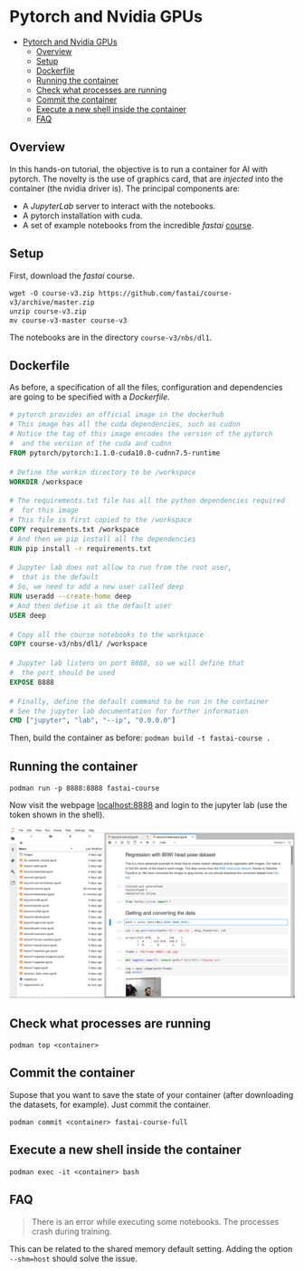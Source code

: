 # Pytorch and Nvidia GPUs

- [Pytorch and Nvidia GPUs](#pytorch-and-nvidia-gpus)
  - [Overview](#overview)
  - [Setup](#setup)
  - [Dockerfile](#dockerfile)
  - [Running the container](#running-the-container)
  - [Check what processes are running](#check-what-processes-are-running)
  - [Commit the container](#commit-the-container)
  - [Execute a new shell inside the container](#execute-a-new-shell-inside-the-container)
  - [FAQ](#faq)

## Overview

In this hands-on tutorial, the objective is to run a container for AI with pytorch. The novelty is the use of graphics card, that are _injected_ into the container (the nvidia driver is). The principal components are:

* A _JupyterLab_ server to interact with the notebooks.
* A pytorch installation with cuda.
* A set of example notebooks from the incredible _fastai_ [course](https://course.fast.ai/).

## Setup

First, download the _fastai_ course.

```
wget -O course-v3.zip https://github.com/fastai/course-v3/archive/master.zip
unzip course-v3.zip
mv course-v3-master course-v3
```

The notebooks are in the directory `course-v3/nbs/dl1`.

## Dockerfile

As before, a specification of all the files, configuration and dependencies are going to be specified with a _Dockerfile_.

```dockerfile
# pytorch provides an official image in the dockerhub
# This image has all the cuda dependencies, such as cudnn
# Notice the tag of this image encodes the version of the pytorch
#  and the version of the cuda and cudnn
FROM pytorch/pytorch:1.1.0-cuda10.0-cudnn7.5-runtime

# Define the workin directory to be /workspace
WORKDIR /workspace

# The requirements.txt file has all the python dependencies required
#  for this image
# This file is first copied to the /workspace
COPY requirements.txt /workspace
# And then we pip install all the dependencies
RUN pip install -r requirements.txt

# Jupyter lab does not allow to run from the root user,
#  that is the default
# So, we need to add a new user called deep
RUN useradd --create-home deep
# And then define it as the default user
USER deep

# Copy all the course notebooks to the workspace
COPY course-v3/nbs/dl1/ /workspace

# Jupyter lab listens on port 8888, so we will define that
#  the port should be used
EXPOSE 8888

# Finally, define the default command to be run in the container
# See the jupyter lab documentation for further information
CMD ["jupyter", "lab", "--ip", "0.0.0.0"]
```

Then, build the container as before: `podman build -t fastai-course .`

## Running the container

```
podman run -p 8888:8888 fastai-course
```

Now visit the webpage [localhost:8888](http://localhost:8888) and login to the jupyter lab (use the token shown in the shell).

![jupyterlab](_images/jupyterlab.png)

## Check what processes are running

```
podman top <container>
```

## Commit the container

Supose that you want to save the state of your container (after downloading the datasets, for example). Just commit the container.

```
podman commit <container> fastai-course-full
```

## Execute a new shell inside the container

```
podman exec -it <container> bash
```


## FAQ

> There is an error while executing some notebooks. The processes crash during training.

This can be related to the shared memory default setting. Adding the option `--shm=host` should solve the issue.

